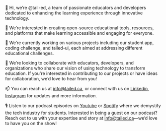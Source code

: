 👋 Hi, we’re @tail-ed, a team of passionate educators and developers dedicated to enhancing the learning experience through innovative technology.

👀 We’re interested in creating open-source educational tools, resources, and platforms that make learning accessible and engaging for everyone.

🌱 We’re currently working on various projects including our student app, coding challenge, and tailed-ui, each aimed at addressing different educational challenges.

💞️ We’re looking to collaborate with educators, developers, and organizations who share our vision of using technology to transform education. If you're interested in contributing to our projects or have ideas for collaboration, we’d love to hear from you!

📫 You can reach us at info@tailed.ca, or connect with us on [Linkedin](https://www.linkedin.com/company/tailed), [Instagram](https://www.instagram.com/tailedinc/) for updates and more information.

🎙️ Listen to our podcast episodes on [Youtube](https://www.youtube.com/@tailedinc/videos) or [Spotify](https://open.spotify.com/show/5cJnUGCTN7P4wog3Mfx2fd) where we demystify the tech industry for students. Interested in being a guest on our podcast? Reach out to us with your expertise and story at info@tailed.ca—we’d love to have you on the show!

<!---
tail-ed/tail-ed is a ✨ special ✨ repository because its `README.md` (this file) appears on your GitHub profile.
You can click the Preview link to take a look at your changes.
--->

